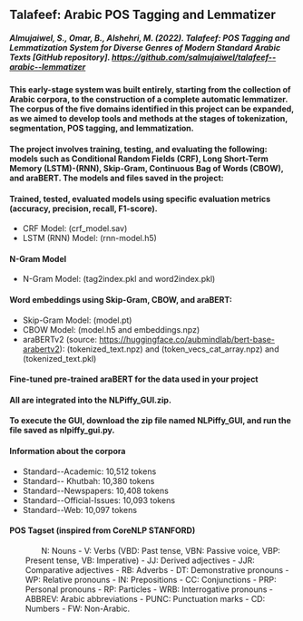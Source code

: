 ## Talafeef: Arabic POS Tagging and Lemmatizer

##### Almujaiwel, S., Omar, B., Alshehri, M. (2022). Talafeef: POS Tagging and Lemmatization System for Diverse Genres of Modern Standard Arabic Texts [GitHub repository]. https://github.com/salmujaiwel/talafeef--arabic--lemmatizer

#### This early-stage system was built entirely, starting from the collection of Arabic corpora, to the construction of a complete automatic lemmatizer. The corpus of the five domains identified in this project can be expanded, as we aimed to develop tools and methods at the stages of tokenization, segmentation, POS tagging, and lemmatization.

#### The project involves training, testing, and evaluating the following: models such as Conditional Random Fields (CRF), Long Short-Term Memory (LSTM)-(RNN), Skip-Gram, Continuous Bag of Words (CBOW), and araBERT. The models and files saved in the project:
#### Trained, tested, evaluated models using specific evaluation metrics (accuracy, precision, recall, F1-score).
  - CRF Model: (crf_model.sav)
  - LSTM (RNN) Model: (rnn-model.h5)
#### N-Gram Model 
  - N-Gram Model: (tag2index.pkl and word2index.pkl)
#### Word embeddings using Skip-Gram, CBOW, and araBERT:
  - Skip-Gram Model: (model.pt)
  - CBOW Model: (model.h5 and embeddings.npz)
  - araBERTv2 (source: https://huggingface.co/aubmindlab/bert-base-arabertv2): (tokenized_text.npz) and (token_vecs_cat_array.npz) and (tokenized_text.pkl)
#### Fine-tuned pre-trained araBERT for the data used in your project

#### All are integrated into the NLPiffy_GUI.zip. 
#### To execute the GUI, download the zip file named NLPiffy_GUI, and run the file saved as nlpiffy_gui.py.

#### Information about the corpora
  - Standard--Academic: 10,512 tokens
  - Standard-- Khutbah: 10,380 tokens
  - Standard--Newspapers: 10,408 tokens
  - Standard--Official-Issues: 10,093 tokens
  - Standard--Web: 10,097 tokens

#### POS Tagset (inspired from CoreNLP STANFORD)
<p style="text-indent: 2em; margin-left: 2em;">N: Nouns - V: Verbs (VBD: Past tense, VBN: Passive voice, VBP: Present tense, VB: Imperative) - JJ: Derived adjectives - JJR: Comparative adjectives - RB: Adverbs - DT: Demonstrative pronouns - WP: Relative pronouns - IN: Prepositions - CC: Conjunctions - PRP: Personal pronouns - RP: Particles - WRB: Interrogative pronouns - ABBREV: Arabic abbreviations - PUNC: Punctuation marks - CD: Numbers - FW: Non-Arabic.</p>
